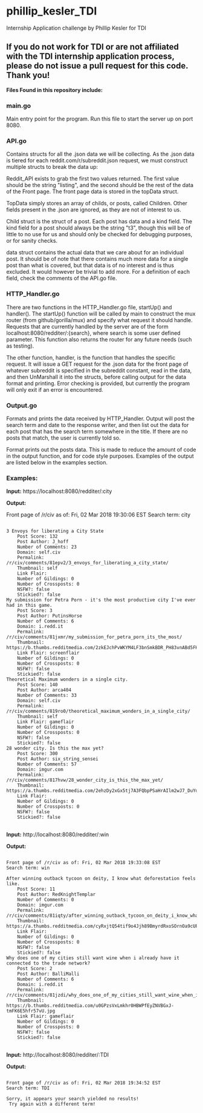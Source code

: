 # phillip_kesler_TDI
Internship Application challenge by Phillip Kesler for TDI


<h2><strong>If you do not work for TDI or are not affiliated with the TDI internship application process, please do not issue a pull request for this code. 
Thank you!</strong></h2>

<b>Files Found in this repository include: </b>
<h3>
main.go
</h3>
<p>
Main entry point for the program. Run this file to start the server up on port 8080.
</p>
<h3>
API.go
</h3>
<p>
Contains structs for all the .json data we will be collecting. As the .json data is tiered for each reddit.com/r/subreddit.json request, we must construct multiple structs to break the data up:
</p>
<p>
  Reddit_API exists to grab the first two values returned. The first value should be the string "listing", and the second should be the rest of the data of the Front page. The front page data is stored in the topData struct.
  </p>
  <p>
  TopData simply stores an array of childs, or posts, called Children. Other fields present in the .json are ignored, as they are not of interest to us.
  </p>
  <p>
  Child struct is the struct of a post. Each post has data and a kind field. The kind field for a post should always be the string "t3", though this will be of little to no use for us and should only be checked for debugging purposes, or for sanity checks.
  </p>
  <p>
  data struct contains the actual data that we care about for an individual post. It should be of note that there contains much more data for a single post than what is covered, but that data is of no interest and is thus excluded. It would however be trivial to add more. For a definition of each field, check the comments of the API.go file.
</p>
<h3>
HTTP_Handler.go
</h3>
<p>
There are two functions in the HTTP_Handler.go file, startUp() and handler(). The startUp() function will be called by main to construct the mux router (from github/gorilla/mux) and specify what request it should handle. Requests that are currently handled by the server are of the form localhost:8080/redditer/:{search}, where search is some user defined parameter. This function also returns the router for any future needs (such as testing).

The other function, handler, is the function that handles the specific request. It will issue a GET request for the .json data for the front page of whatever subreddit is specified in the subreddit constant, read in the data, and then UnMarshall it into the structs, before calling output for the data format and printing. Error checking is provided, but currently the program will only exit if an error is encountered.
</p>

<h3>
Output.go
</h3>
<p>
Formats and prints the data received by HTTP_Handler. Output will post the search term and date to the response writer, and then list out the data for each post that has the search term somewhere in the title. If there are no posts that match, the user is currently told so.

Format prints out the posts data. This is made to reduce the amount of code in the output function, and for code style purposes. Examples of the output are listed below in the examples section.
</p>

<h3>
Examples:
</h3>

<strong>Input:</strong> https://localhost:8080/redditer/:city

<strong>Output:</strong>

Front page of /r/civ as of: Fri, 02 Mar 2018 19:30:06 EST
Search term: city

<pre>
<code>
3 Envoys for liberating a City State
	Post Score: 132
	Post Author: J_hoff
	Number of Comments: 23
	Domain: self.civ
	Permalink: /r/civ/comments/81epv2/3_envoys_for_liberating_a_city_state/
	Thumbnail: self
	Link Flair: 
	Number of Gildings: 0
	Number of Crossposts: 0
	NSFW?: false
	Stickied?: false	
My submission for Petra Porn - it's the most productive city I've ever had in this game.
	Post Score: 3	
	Post Author: PutinsHorse
	Number of Comments: 6
	Domain: i.redd.it
	Permalink: /r/civ/comments/81jxmr/my_submission_for_petra_porn_its_the_most/
	Thumbnail: https://b.thumbs.redditmedia.com/2zkEJchPvWKYM4LF3bnSmkBDR_PH83vnABd5FHtZb9g.jpg
	Link Flair: screenflair
	Number of Gildings: 0
	Number of Crossposts: 0
	NSFW?: false
	Stickied?: false
Theoretical Maximum wonders in a single city.
	Post Score: 140
	Post Author: arca404
	Number of Comments: 33
	Domain: self.civ
	Permalink: /r/civ/comments/819ro0/theoretical_maximum_wonders_in_a_single_city/
	Thumbnail: self
	Link Flair: gameflair
	Number of Gildings: 0
	Number of Crossposts: 0
	NSFW?: false
	Stickied?: false
28 wonder city. Is this the max yet?
	Post Score: 300
	Post Author: six_string_sensei
	Number of Comments: 57
	Domain: imgur.com
	Permalink: /r/civ/comments/817hvw/28_wonder_city_is_this_the_max_yet/
	Thumbnail: https://a.thumbs.redditmedia.com/2ehzDy2xGx5tj7A3FQbpPSaHrAIlm2wJ7_DuYdSKWm4.jpg
	Link Flair: 
	Number of Gildings: 0
	Number of Crossposts: 0
	NSFW?: false
	Stickied?: false
</code>
</pre>
<strong>Input:</strong> http://localhost:8080/redditer/:win

<strong>Output:</strong>
<pre>
<code>
Front page of /r/civ as of: Fri, 02 Mar 2018 19:33:08 EST
Search term: win

After winning outback tycoon on deity, I know what deforestation feels like.
	Post Score: 11
	Post Author: RedKnightTemplar
	Number of Comments: 0
	Domain: imgur.com
	Permalink: /r/civ/comments/81iqty/after_winning_outback_tycoon_on_deity_i_know_what/
	Thumbnail: https://a.thumbs.redditmedia.com/cyRxjtQ54tif9o4Jjh89BmyrdRxoSOrnOa9cUPLhTU4.jpg
	Link Flair: 
	Number of Gildings: 0
	Number of Crossposts: 0
	NSFW?: false
	Stickied?: false
Why does one of my cities still want wine when i already have it connected to the trade network?
	Post Score: 2
	Post Author: BalliMalli
	Number of Comments: 6
	Domain: i.redd.it
	Permalink: /r/civ/comments/81jzdi/why_does_one_of_my_cities_still_want_wine_when_i/
	Thumbnail: https://b.thumbs.redditmedia.com/u0GPzsVxLmkhr0HBWPfEyZNVBGxJ-tmFK6E5hfr57vU.jpg
	Link Flair: gameflair
	Number of Gildings: 0
	Number of Crossposts: 0
	NSFW?: false
	Stickied?: false
</code>
</pre>
<strong>Input:</strong> http://localhost:8080/redditer/:TDI
  
<strong>Output:</strong>
<pre>
<code>
Front page of /r/civ as of: Fri, 02 Mar 2018 19:34:52 EST
Search term: TDI

Sorry, it appears your search yielded no results!
 Try again with a different term!
</code>
</pre>
